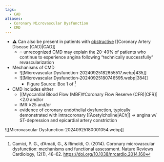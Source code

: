 ```yaml
---
tags:
  - CAD
aliases:
  - Coronary Microvascular Dysfunction
  - CMD
---
```


- ⚠️ Can also be present in patients with <u>obstructive</u> [[Coronary Artery Disease (CAD)|CAD]]
	- ∴ unrecognized CMD may explain the 20-40% of patients who continue to experience angina following “technically successfully” revascularization
- Mechanisms of CMD
	- ![[Microvascular Dysfunction-20240925182655517.webp|435]]
	- ![[Microvascular Dysfunction-20240925180746595.webp|384]]
		- Figure Source: Box 1 of [^cmd-natrev]
- CMD includes either
	- [[Myocardial Blood Flow (MBF)#Coronary Flow Reserve (CFR)|CFR]] <2.0 and/or
	- IMR ≥25 and/or
	- evidence of coronary endothelial dysfunction, typically demonstrated with intracoronary [[Acetylcholine|ACh]] → angina w/ ST-depression and epicardial artery constriction

![[Microvascular Dysfunction-20240925180001054.webp]]

[^cmd-natrev]: Camici, P. G., d’Amati, G., & Rimoldi, O. (2014). Coronary microvascular dysfunction: mechanisms and functional assessment. Nature Reviews Cardiology, 12(1), 48–62. https://doi.org/10.1038/nrcardio.2014.160
